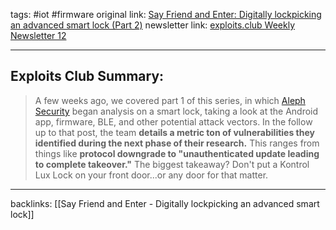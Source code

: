 tags: #iot #firmware
original link: [Say Friend and Enter: Digitally lockpicking an advanced smart lock (Part 2)](https://alephsecurity.com/2024/03/07/kontrol-lux-lock-2/?ref=blog.exploits.club)
newsletter link: [exploits.club Weekly Newsletter 12](https://blog.exploits.club/exploits-club-weekly-newsletter-12/)

---
## Exploits Club Summary:
> A few weeks ago, we covered part 1 of this series, in which [Aleph Security](https://alephsecurity.com/?ref=blog.exploits.club) began analysis on a smart lock, taking a look at the Android app, firmware, BLE, and other potential attack vectors. In the follow up to that post, the team **details a metric ton of vulnerabilities they identified during the next phase of their research.** This ranges from things like **protocol downgrade to "unauthenticated update leading to complete takeover."** The biggest takeaway? Don't put a Kontrol Lux Lock on your front door...or any door for that matter.

---
backlinks: [[Say Friend and Enter - Digitally lockpicking an advanced smart lock]]